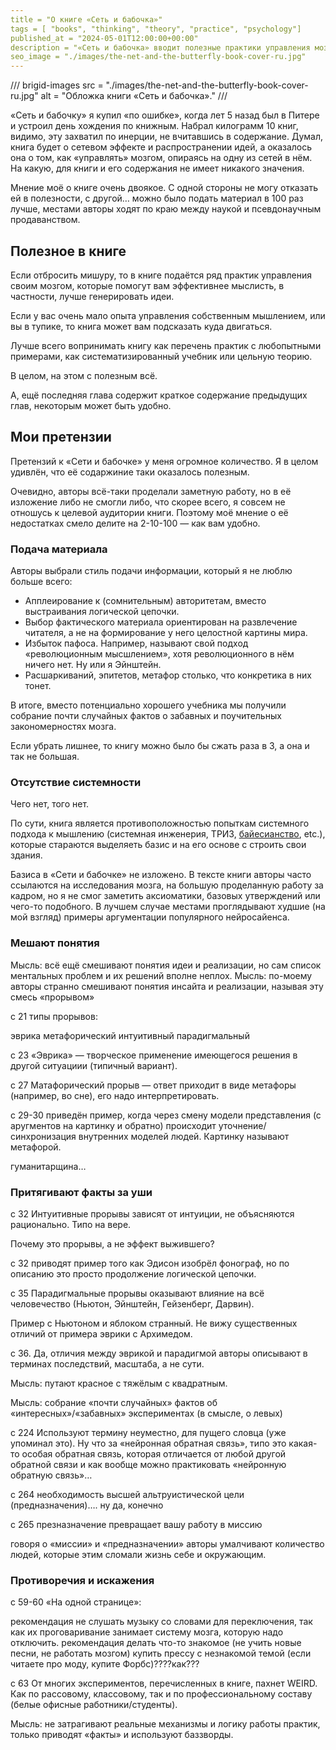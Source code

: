 ```yaml
---
title = "О книге «Сеть и бабочка»"
tags = [ "books", "thinking", "theory", "practice", "psychology"]
published_at = "2024-05-01T12:00:00+00:00"
description = "«Сеть и бабочка» вводит полезные практики управления мозгом, но воспринимать написанное надо через внутреннего критика."
seo_image = "./images/the-net-and-the-butterfly-book-cover-ru.jpg"
---
```


/// brigid-images
src = "./images/the-net-and-the-butterfly-book-cover-ru.jpg"
alt = "Обложка книги «Сеть и бабочка»."
///

«Сеть и бабочку» я купил «по ошибке», когда лет 5 назад был в Питере и устроил день хождения по книжным. Набрал килограмм 10 книг, видимо, эту захватил по инерции, не вчитавшись в содержание. Думал, книга будет о сетевом эффекте и распространении идей, а оказалось она о том, как «управлять» мозгом, опираясь на одну из сетей в нём. На какую, для книги и его содержания не имеет никакого значения.

Мнение моё о книге очень двоякое. С одной стороны не могу отказать ей в полезности, с другой… можно было подать материал в 100 раз лучше, местами авторы ходят по краю между наукой и псевдонаучным продаванством.

## Полезное в книге

Если отбросить мишуру, то в книге подаётся ряд практик управления своим мозгом, которые помогут вам эффективнее мыслисть, в частности, лучше генерировать идеи.

Если у вас очень мало опыта управления собственным мышлением, или вы в тупике, то книга может вам подсказать куда двигаться.

Лучше всего вопринимать книгу как перечень практик с любопытными примерами, как систематизированный учебник или цельную теорию.

В целом, на этом с полезным всё.

А, ещё последняя глава содержит краткое содержание предыдущих глав, некоторым может быть удобно.

## Мои претензии

Претензий к «Сети и бабочке» у меня огромное количество. Я в целом удивлён, что её содаржиние таки оказалось полезным.

Очевидно, авторы всё-таки проделали заметную работу, но в её изложение либо не смогли либо, что скорее всего, я совсем не отношусь к целевой аудитории книги. Поэтому моё мнение о её недостатках смело делите на 2-10-100 — как вам удобно.

### Подача материала

Авторы выбрали стиль подачи информации, который я не люблю больше всего:

- Апплеирование к (сомнительным) авторитетам, вместо выстраивания логической цепочки.
- Выбор фактического материала ориентирован на развлечение читателя, а не на формирование у него целостной картины мира.
- Избыток пафоса. Например, называют свой подход «революционным мысшлением», хотя революционного в нём ничего нет. Ну или я Эйнштейн.
- Расшаркиваний, эпитетов, метафор столько, что конкретика в них тонет.

В итоге, вместо потенциально хорошего учебника мы получили собрание почти случайных фактов о забавных и поучительных закономерностях мозга.

Если убрать лишнее, то книгу можно было бы сжать раза в 3, а она и так не большая.

###  Отсутствие системности

Чего нет, того нет.

По сути, книга является противоположностью попыткам системного подхода к мышлению (системная инженерия, ТРИЗ, [байесианство](https://ru.wikipedia.org/wiki/Байесианство), etc.), которые стараются выделяеть базис и на его основе с строить свои здания.

Базиса в «Сети и бабочке» не изложено. В тексте книги авторы часто ссылаются на исследования мозга, на большую проделанную работу за кадром, но я не смог заметить аксиоматики, базовых утверждений или чего-то подобного. В лучшем случае местами проглядывают худшие (на мой взгляд) примеры аргументации популярного нейросайенса.

### Мешают понятия

Мысль: всё ещё смешивают понятия идеи и реализации, но сам список ментальных проблем и их решений вполне неплох.
Мысль: по-моему авторы странно смешивают понятия инсайта и реализации, называя эту смесь «прорывом»


с 21 типы прорывов:

эврика
метафорический
интуитивный
парадигмальный

с 23 «Эврика» — творческое применение имеющегося решения в другой ситуациии (типичный вариант).

с 27 Матафорический прорыв — ответ приходит в виде метафоры (например, во сне), его надо интерпретировать.

с 29-30 приведён пример, когда через смену модели представления (с аругментов на картинку и обратно) происходит уточнение/синхронизация внутренних моделей людей. Картинку называют метафорой.

гуманитарщина…

### Притягивают факты за уши

с 32 Интуитивные прорывы зависят от интуиции, не объясняются рационально. Типо на вере.

Почему это прорывы, а не эффект выжившего?

с 32 приводят пример того как Эдисон изобрёл фонограф, но по описанию это просто продолжение логической цепочки.

с 35 Парадигмальные прорывы оказывают влияние на всё человечество (Ньютон, Эйнштейн, Гейзенберг, Дарвин).

Пример с Ньютоном и яблоком странный. Не вижу существенных отличий от примера эврики с Архимедом.

с 36. Да, отличия между эврикой и парадигмой авторы описывают в терминах последствий, масштаба, а не сути.

Мысль: путают красное с тяжёлым с квадратным.

Мысль: собрание «почти случайных» фактов об «интересных»/«забавных» экспериментах (в смысле, о левых)

с 224 Используют термину неуместно, для пущего словца (уже упоминал это). Ну что за «нейронная обратная связь», типо это какая-то особая обратная связь, которая отличается от любой другой обратной связи и как вообще можно практиковать «нейронную обратную связь»…

c 264 необходимость высшей альтруистической цели (предназначения)…. ну да, конечно

с 265 презназначение превращает вашу работу в миссию

говоря о «миссии» и «предназначении» авторы умалчивают количество людей, которые этим сломали жизнь себе и окружающим.

### Противоречия и искажения

с 59-60 «На одной странице»:

рекомендация не слушать музыку со словами для переключения, так как их проговаривание занимает систему мозга, которую надо отключить.
рекомендация делать что-то знакомое (не учить новые песни, не работать мозгом)
купить прессу с незнакомой темой (если читаете про моду, купите Форбс)????как???

с 63 От многих экспериментов, перечисленных в книге, пахнет WEIRD. Как по рассовому, классовому, так и по профессиональному составу (белые офисные работники/студенты).

Мысль: не затрагивают реальные механизмы и логику работы практик, только приводят «факты» и используют баззворды.
